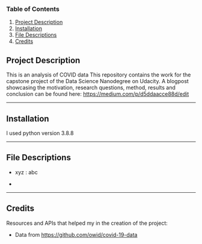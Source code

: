 ### Table of Contents

1. [Project Description](#description)
2. [Installation](#installation)
3. [File Descriptions](#files)
4. [Credits](#credits)


## Project Description <a name="description"></a>

This is an analysis of COVID data
This repository contains the work for the capstone project of the Data Science Nanodegree on Udacity.
A blogpost showcasing the motivation, research questions, method, results and conclusion can be found here:
https://medium.com/p/d5ddaacce88d/edit

-------------

## Installation <a name="installation"></a>

I used python version 3.8.8


-------------
## File Descriptions <a name="files"></a>

- xyz : abc

- 

-------------

## Credits <a name="credits"></a>

Resources and APIs that helped my in the creation of the project:

- Data from https://github.com/owid/covid-19-data